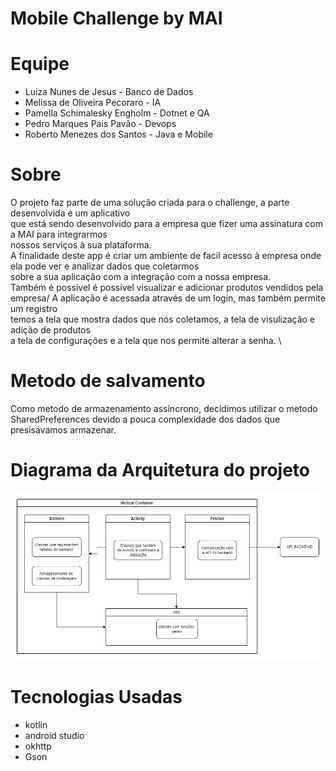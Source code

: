 # Mobile Challenge by MAI

# Equipe

- Luiza Nunes de Jesus - Banco de Dados
- Melissa de Oliveira Pecoraro - IA
- Pamella Schimalesky Engholm - Dotnet e QA
- Pedro Marques Pais Pavão  - Devops
- Roberto Menezes dos Santos - Java e Mobile

# Sobre

O projeto faz parte de uma solução criada para o challenge, a parte desenvolvida é um aplicativo \
que está sendo desenvolvido para a empresa que fizer uma assinatura com a MAI para integrarmos \
nossos serviços à sua plataforma. \
A finalidade deste app é criar um ambiente de facil acesso à empresa onde ela pode ver e analizar dados que coletarmos \
sobre a sua aplicação com a integração com a nossa empresa. \
Também é possível é possível visualizar e adicionar produtos vendidos pela empresa/
A aplicação é acessada através de um login, mas também permite um registro \
temos a tela que mostra dados que nós coletamos,
a tela de visulização e adição de produtos \
a tela de configurações e a tela que nos permite alterar a senha. \

# Metodo de salvamento
Como metodo de armazenamento assíncrono, decidimos utilizar o metodo SharedPreferences devido a pouca complexidade dos dados que presisávamos armazenar.

# Diagrama da Arquitetura do projeto

![](assets/arquitetura_pastas.jpg)

# Tecnologias Usadas

- kotlin
- android studio
- okhttp
- Gson


